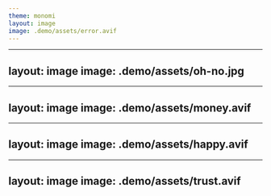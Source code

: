 ```yaml
---
theme: monomi
layout: image
image: .demo/assets/error.avif
---
```


<style>
  .slide__layout.image {
    filter: grayscale(100%);
  }
</style>

---
layout: image
image: .demo/assets/oh-no.jpg
---

<style>
  .slide__layout.image {
    filter: grayscale(100%);
  }
</style>

---
layout: image
image: .demo/assets/money.avif
---

<style>
  .slide__layout.image {
    filter: grayscale(100%);
  }
</style>

---
layout: image
image: .demo/assets/happy.avif
---

<style>
  .slide__layout.image {
    filter: grayscale(100%);
  }
</style>

---
layout: image
image: .demo/assets/trust.avif
---

<style>
  .slide__layout.image {
    filter: grayscale(100%);
  }
</style>
